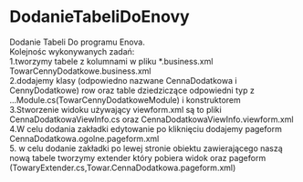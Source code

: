 # DodanieTabeliDoEnovy
Dodanie Tabeli Do programu Enova.<br>
Kolejnośc wykonywanych zadań:<br>
1.tworzymy tabele z kolumnami w pliku *.business.xml TowarCennyDodatkowe.business.xml<br>
2.dodajemy klasy (odpowiedno nazwane CennaDodatkowa i CennyDodatkowe) row oraz table dziedziczące odpowiedni typ z ...Module.cs(TowarCennyDodatkoweModule)  i konstruktorem<br>
3.Stworzenie widoku używający viewform.xml są to pliki CennaDodatkowaViewInfo.cs oraz CennaDodatkowaViewInfo.viewform.xml<br>
4.W celu dodania zakładki edytowanie po kliknięciu dodajemy pageform CennaDodatkowa.ogolne.pageform.xml<br>
5. w celu dodanie zakładki po lewej stronie obiektu zawierającego naszą nową tabele tworzymy extender który pobiera widok oraz pageform (TowaryExtender.cs,Towar.CennaDodatkowa.pageform.xml)<br>
